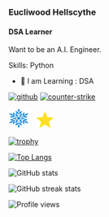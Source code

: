 


### Eucliwood Hellscythe
#### DSA Learner

Want to be an A.I. Engineer.

Skills: Python

- 🌱 I am Learning : DSA 


[<img src='https://cdn.jsdelivr.net/npm/simple-icons@3.0.1/icons/github.svg' alt='github' height='40'>](https://github.com/speedy1601)  [<img src='https://cdn.jsdelivr.net/npm/simple-icons@3.0.1/icons/counter-strike.svg' alt='counter-strike' height='40'>](https://w0.peakpx.com/wallpaper/406/171/HD-wallpaper-black-amoled-cs-go-csgo-dark-logo-minimal-thumbnail.jpg)  

<a href='https://archiveprogram.github.com/'><img src='https://raw.githubusercontent.com/acervenky/animated-github-badges/master/assets/acbadge.gif' width='40' height='40'></a> <a href='https://stars.github.com/'><img src='https://raw.githubusercontent.com/acervenky/animated-github-badges/master/assets/starbadge.gif' width='35' height='35'></a> 

[![trophy](https://github-profile-trophy.vercel.app/?username=speedy1601)](https://github.com/ryo-ma/github-profile-trophy)

[![Top Langs](https://github-readme-stats.vercel.app/api/top-langs/?username=speedy1601)](https://github.com/anuraghazra/github-readme-stats)

![GitHub stats](https://github-readme-stats.vercel.app/api?username=speedy1601&show_icons=true)  

![GitHub streak stats](https://streak-stats.demolab.com/?user=speedy1601)  

![Profile views](https://gpvc.arturio.dev/speedy1601)  
